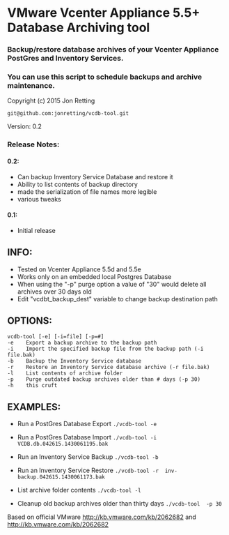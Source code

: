 VMware Vcenter Appliance 5.5+ Database Archiving tool
==========================
### Backup/restore database archives of your Vcenter Appliance PostGres and Inventory Services.
### You can use this script to schedule backups and archive maintenance.
Copyright (c) 2015 Jon Retting

`git@github.com:jonretting/vcdb-tool.git`

Version: 0.2

### Release Notes:

#### 0.2:
- Can backup Inventory Service Database and restore it
- Ability to list contents of backup directory
- made the serialization of file names more legible
- various tweaks

#### 0.1:
- Initial release

INFO:
-----
- Tested on Vcenter Appliance 5.5d and 5.5e
- Works only on an embedded local Postgres Database
- When using the "-p" purge option a value of "30" would delete all archives over 30 days old
- Edit "vcdbt_backup_dest" variable to change backup destination path

OPTIONS:
--------
    vcdb-tool [-e] [-i=file] [-p=#]
    -e    Export a backup archive to the backup path
    -i    Import the specified backup file from the backup path (-i file.bak)
    -b    Backup the Inventory Service database
    -r    Restore an Inventory Service database archive (-r file.bak)
    -l    List contents of archive folder
    -p    Purge outdated backup archives older than # days (-p 30)
    -h    this cruft

EXAMPLES:
---------
- Run a PostGres Database Export
    `./vcdb-tool -e`

- Run a PostGres Database Import
    `./vcdb-tool -i VCDB.db.042615.1430061195.bak`

- Run an Inventory Service Backup
    `./vcdb-tool -b`

- Run an Inventory Service Restore
    `./vcdb-tool -r  inv-backup.042615.1430061173.bak`

- List archive folder contents
    `./vcdb-tool -l`

- Cleanup old backup archives older than thirty days
    `./vcdb-tool  -p 30`

Based on official VMware http://kb.vmware.com/kb/2062682 and http://kb.vmware.com/kb/2062682